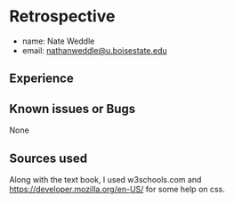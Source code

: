 # Retrospective

- name: Nate Weddle
- email: nathanweddle@u.boisestate.edu

## Experience



## Known issues or Bugs

None

## Sources used

Along with the text book, I used w3schools.com and https://developer.mozilla.org/en-US/ for some help on css.
